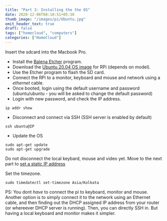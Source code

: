 ```yaml
---
title: "Part 3: Installing the the OS"
date: 2020-12-06T08:10:51+05:30
thumb_image: "/images/pi/Ubuntu.jpg"
omit_header_text: true
draft: false
tags: ["homecloud", "computers"]
categories: ["HomeCloud"]
---
```


Insert the sdcard into the Macbook Pro. 

- Install the [Balena Etcher](https://www.balena.io/etcher/) program.
- Download the [Ubuntu 20.04 OS image](https://ubuntu.com/download/raspberry-pi) for RPi (depends on model).
- Use the Etcher program to flash the SD card. 
- Connect the RPi to a monitor, keyboard and mouse and network using a *ethernet* cable.
- Once booted, login using the default username and password (ubuntu/ubuntu - you will be asked to change the default password)
- Login with new password, and check the IP address.
```
ip addr show
```
- Disconnect and connect via SSH (SSH server is enabled by default)
```
ssh ubuntu@IP
```
- Update the OS

```
sudo apt-get update
sudo apt-get upgrade
```

Do not disconnect the local keybard, mouse and video yet. Move to the next part to [set a static IP address](/posts/pi/4_pihome_configue_ip)

Set the timezone. 

```
sudo timedatectl set-timezone Asia/Kolkata
```

PS: You dont *have* to connect the pi to keyboard, monitor and mouse. Another option is to simply connect it to the network using an Ethernet cable, and then finding out the DHCP assigned IP address from your router (or whereever DHCP server is running). Then, you can directly SSH in. But having a local keyboard and monitor makes it simpler. 